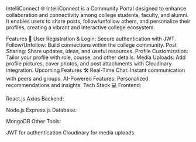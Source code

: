 IntelliConnect 🌐
IntelliConnect is a Community Portal designed to enhance collaboration and connectivity among college students, faculty, and alumni. It enables users to share posts, follow/unfollow others, and personalize their profiles, creating a vibrant and interactive college ecosystem.

Features 🚀
User Registration & Login: Secure authentication with JWT.
Follow/Unfollow: Build connections within the college community.
Post Sharing: Share updates, ideas, and useful resources.
Profile Customization: Tailor your profile with role, course, and other details.
Media Uploads: Add profile pictures, cover photos, and post attachments with Cloudinary integration.
Upcoming Features 🛠️
Real-Time Chat: Instant communication with peers and groups.
AI-Powered Features: Personalized recommendations and insights.
Tech Stack 💻
Frontend:

React.js
Axios
Backend:

Node.js
Express.js
Database:

MongoDB
Other Tools:

JWT for authentication
Cloudinary for media uploads
